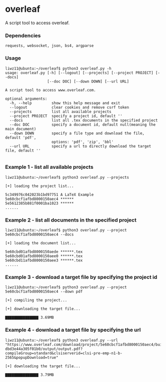 # overleaf
A script tool to access overleaf.

### Dependencies

```
requests, websocket, json, bs4, argparse
```

### Usage

```
liwz11@ubuntu:~/overleaf$ python3 overleaf.py -h
usage: overleaf.py [-h] [--logout] [--projects] [--project PROJECT] [--docs]
                   [--doc DOC] [--down DOWN] [--url URL]

A script tool to access www.overleaf.com.

optional arguments:
  -h, --help         show this help message and exit
  --logout           clear cookies and remove csrf token
  --projects         list all available projects
  --project PROJECT  specify a project id, default ''
  --docs             list all .tex documents in the specified project
  --doc DOC          specify a document id, default null(meaning the main document)
  --down DOWN        specify a file type and download the file, default 'pdf',
                     options: 'pdf', 'zip', 'bbl'
  --url URL          specify a url to directly download the target file, default ''
 
```

### Example 1 - list all available projects

```
liwz11@ubuntu:~/overleaf$ python3 overleaf.py --projects

[+] loading the project list...

5c349976c042023b1bd97751 A LaTeX Example
5e60cbcf1afbd8000150aec4 ******
5e5612385b881f0001ba1023 ******
......

```

### Example 2 - list all documents in the specified project

```
liwz11@ubuntu:~/overleaf$ python3 overleaf.py --project 5e60cbcf1afbd8000150aec4 --docs

[+] loading the document list...

5e60cbd01afbd8000150aede ******.tex
5e60cbd01afbd8000150aee0 ******.tex
5e60cbd11afbd8000150aee3 ******.tex
......

```

### Example 3 - download a target file by specifying the project id

```
liwz11@ubuntu:~/overleaf$ python3 overleaf.py --project 5e60cbcf1afbd8000150aec4 --down pdf

[+] compiling the project...

[+] downloading the target file...

▇▇▇▇▇▇▇▇▇▇▇▇▇▇▇ 3.69MB    

```

### Example 4 - download a target file by specifying the url

```
liwz11@ubuntu:~/overleaf$ python3 overleaf.py --url "https://www.overleaf.com/download/project/5e60cbcf1afbd8000150aec4/build/1711dbeca03-dbd3e44a305f01b0/output/output.pdf?compileGroup=standard&clsiserverid=clsi-pre-emp-n1-b-2565&popupDownload=true"

[+] downloading the target file...

▇▇▇▇▇▇▇▇▇▇▇▇▇▇▇ 3.79MB    

```


